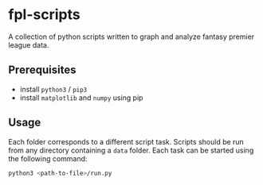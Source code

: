 # fpl-scripts

A collection of python scripts written to graph and analyze fantasy premier league data.

## Prerequisites
- install `python3` / `pip3`
- install `matplotlib` and `numpy` using pip

## Usage
Each folder corresponds to a different script task. Scripts should be run from any directory containing a `data` folder. Each task can be started using the following command:

```bash
python3 <path-to-file>/run.py
```
